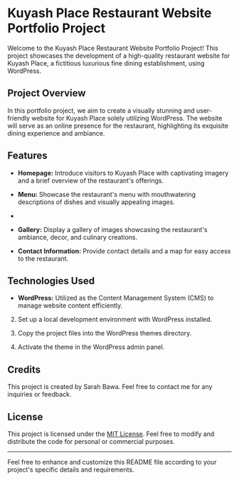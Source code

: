 # Kuyash Place Restaurant Website Portfolio Project

Welcome to the Kuyash Place Restaurant Website Portfolio Project! This project showcases the development of a high-quality restaurant website for Kuyash Place, a fictitious luxurious fine dining establishment, using WordPress.

## Project Overview

In this portfolio project, we aim to create a visually stunning and user-friendly website for Kuyash Place solely utilizing WordPress. The website will serve as an online presence for the restaurant, highlighting its exquisite dining experience and ambiance.

## Features

- **Homepage:** Introduce visitors to Kuyash Place with captivating imagery and a brief overview of the restaurant's offerings.
  
- **Menu:** Showcase the restaurant's menu with mouthwatering descriptions of dishes and visually appealing images.
- 
- **Gallery:** Display a gallery of images showcasing the restaurant's ambiance, decor, and culinary creations.
  
- **Contact Information:** Provide contact details and a map for easy access to the restaurant.

## Technologies Used

- **WordPress:** Utilized as the Content Management System (CMS) to manage website content efficiently.

2. Set up a local development environment with WordPress installed.
  
3. Copy the project files into the WordPress themes directory.
  
4. Activate the theme in the WordPress admin panel.

## Credits

This project is created by Sarah Bawa. Feel free to contact me for any inquiries or feedback.

## License

This project is licensed under the [MIT License](LICENSE). Feel free to modify and distribute the code for personal or commercial purposes.

---
Feel free to enhance and customize this README file according to your project's specific details and requirements.
